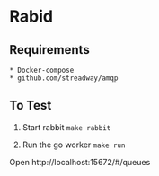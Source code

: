 # Rabid

## Requirements
	* Docker-compose
	* github.com/streadway/amqp
## To Test
1. Start rabbit
```make rabbit```

2. Run the go worker
```make run```

Open http://localhost:15672/#/queues
